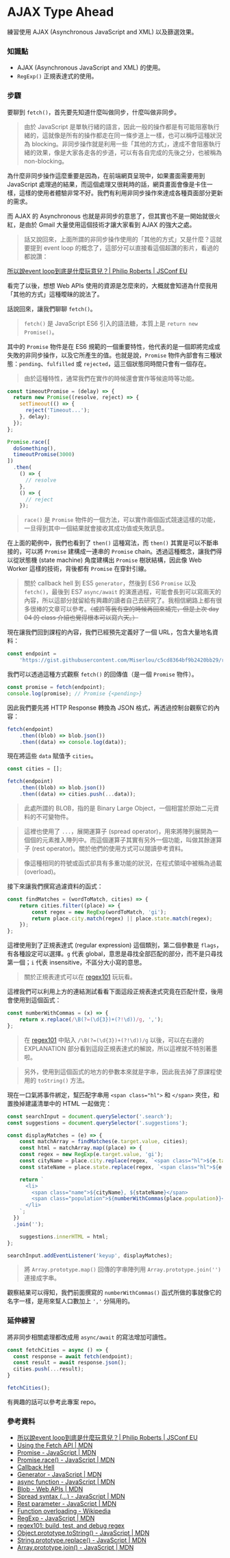 # AJAX Type Ahead

練習使用 AJAX (Asynchronous JavaScript and XML) 以及篩選效果。

### 知識點

* AJAX (Asynchronous JavaScript and XML) 的使用。
* `RegExp()` 正規表達式的使用。

### 步驟

要聊到 `fetch()`，首先要先知道什麼叫做同步，什麼叫做非同步。

> 由於 JavaScript 是單執行緒的語言，因此一般的操作都是有可能阻塞執行緒的，這就像是所有的操作都走在同一條步道上一樣，也可以稱呼這種狀況為 blocking。非同步操作就是利用一些「其他的方式」，達成不會阻塞執行緒的效果，像是大家各走各的步道，可以有各自完成的先後之分，也被稱為 non-blocking。

為什麼非同步操作這麼重要是因為，在前端網頁呈現中，如果畫面需要用到 JavaScript 處理過的結果，而這個處理又很耗時的話，網頁畫面會像是卡住一樣，這樣的使用者體驗非常不好。我們有利用非同步操作來達成各種頁面部分更新的需求。

而 AJAX 的 Asynchronous 也就是非同步的意思了，但其實也不是一開始就很火紅，是由於 Gmail 大量使用這個技術才讓大家看到 AJAX 的強大之處。

> 話又說回來，上面所謂的非同步操作使用的「其他的方式」又是什麼？這就要提到 event loop 的概念了，這部分可以直接看這個超讚的影片，看過的都說讚：

[所以說event loop到底是什麼玩意兒？| Philip Roberts | JSConf EU](https://www.youtube.com/watch?v=8aGhZQkoFbQ)

看完了以後，想想 Web APIs 使用的資源是怎麼來的，大概就會知道為什麼我用「其他的方式」這種曖昧的說法了。

話說回來，讓我們聊聊 `fetch()`。

> `fetch()` 是 JavaScript ES6 引入的語法糖，本質上是 `return new Promise()`。

其中的 `Promise` 物件是在 ES6 規範的一個重要特性，他代表的是一個即將完成或失敗的非同步操作，以及它所產生的值。也就是說，`Promise` 物件內部會有三種狀態：`pending`、`fulfilled` 或 `rejected`，這三個狀態同時間只會有一個存在。

> 由於這種特性，通常我們在實作的時候還會實作等候逾時等功能。

``` js
const timeoutPromise = (delay) => {
  return new Promise((resolve, reject) => {
    setTimeout(() => {
      reject('Timeout...');
    }, delay);
  });
};

Promise.race([
  doSomething(),
  timeoutPromise(3000)
])
  .then(
    () => {
      // resolve
    },
    () => {
      // reject
    });
```

> `race()` 是 `Promise` 物件的一個方法，可以實作兩個函式競速這樣的功能，一旦得到其中一個結果就會接收其成功值或失敗訊息。

在上面的範例中，我們也看到了 `then()` 這種寫法，而 `then()` 其實是可以不斷串接的，可以將 `Promise` 建構成一連串的 `Promise` chain。透過這種概念，讓我們得以從狀態機 (state machine) 角度建構出 `Promise` 樹狀結構，因此像 Web Worker 這樣的技術，背後都有 `Promise` 在穿針引線。

> 關於 callback hell 到 ES5 `generator`，然後到 ES6 `Promise` 以及 `fetch()`，最後到 ES7 `async/await` 的演進過程，可能會長到可以寫兩天的內容，所以這部分就留給有興趣的讀者自己去研究了。我相信網路上都有很多很棒的文章可以參考。~~（或許等我有空的時候再回來補完，但是上次 day 04 的 class 介紹也覺得根本可以寫六天。）~~

現在讓我們回到課程的內容，我們已經預先定義好了一個 URL，包含大量地名資料：

``` js
const endpoint =
	'https://gist.githubusercontent.com/Miserlou/c5cd8364bf9b2420bb29/raw/2bf258763cdddd704f8ffd3ea9a3e81d25e2c6f6/cities.json';
```

我們可以透過這種方式觀察 `fetch()` 的回傳值（是一個 `Promise` 物件）。

``` js
const promise = fetch(endpoint);
console.log(promise); // Promise {<pending>}
```

因此我們要先將 HTTP Response 轉換為 JSON 格式，再透過控制台觀察它的內容：

``` js
fetch(endpoint)
	.then((blob) => blob.json())
	.then((data) => console.log(data));
```

現在將這些 `data` 賦值予 `cities`。

``` js
const cities = [];

fetch(endpoint)
	.then((blob) => blob.json())
	.then((data) => cities.push(...data));
```

> 此處所謂的 BLOB，指的是 Binary Large Object，一個相當於原始二元資料的不可變物件。

> 這裡也使用了 `...`，展開運算子 (spread operator)，用來將陣列展開為一個個的元素推入陣列中。而這個運算子其實有另外一個功能，叫做其餘運算子 (rest operator)。關於他們的使用方式可以閱讀參考資料。

> 像這種相同的符號或函式卻具有多重功能的狀況，在程式領域中被稱為過載 (overload)。

接下來讓我們撰寫過濾資料的函式：

``` js
const findMatches = (wordToMatch, cities) => {
	return cities.filter((place) => {
		const regex = new RegExp(wordToMatch, 'gi');
		return place.city.match(regex) || place.state.match(regex);
	});
};
```

這裡使用到了正規表達式 (regular expression) 這個類別，第二個參數是 `flags`，有各種設定可以選擇。`g` 代表 global，意思是尋找全部匹配的部分，而不是只尋找第一個；`i` 代表 insensitive，不區分大小寫的意思。

> 關於正規表達式可以在 [regex101](https://regex101.com/) 玩玩看。

這裡我們可以利用上方的連結測試看看下面這段正規表達式究竟在匹配什麼，後用會使用到這個函式：

``` js
const numberWithCommas = (x) => {
	return x.replace(/\B(?=(\d{3})+(?!\d))/g, ',');
};
```

> 在 [regex101](https://regex101.com/) 中貼入 `/\B(?=(\d{3})+(?!\d))/g` 以後，可以在右邊的 EXPLANATION 部分看到這段正規表達式的解說，所以這裡就不特別著墨啦。

> 另外，使用到這個函式的地方的參數本來就是字串，因此我去掉了原課程使用的 `toString()` 方法。

現在一口氣將事件綁定，幫匹配字串用 `<span class="hl">` 和 `</span>` 夾住，和置換掉建議清單中的 HTML 一起做完：

``` js
const searchInput = document.querySelector('.search');
const suggestions = document.querySelector('.suggestions');

const displayMatches = (e) => {
	const matchArray = findMatches(e.target.value, cities);
	const html = matchArray.map((place) => {
    const regex = new RegExp(e.target.value, 'gi');
    const cityName = place.city.replace(regex, `<span class="hl">${e.target.value}</span>`);
    const stateName = place.state.replace(regex, `<span class="hl">${e.target.value}</span>`);

    return `
      <li>
        <span class="name">${cityName}, ${stateName}</span>
        <span class="population">${numberWithCommas(place.population)}</span>
      </li>
    `;
  })
  .join('');

	suggestions.innerHTML = html;
};

searchInput.addEventListener('keyup', displayMatches);
```

> 將 `Array.prototype.map()` 回傳的字串陣列用 `Array.prototype.join('')` 連接成字串。

觀察結果可以得知，我們前面撰寫的 `numberWithCommas()` 函式所做的事就像它的名字一樣，是用來幫人口數加上 `','` 分隔用的。

### 延伸練習

將非同步相關處理都改成用 `async/await` 的寫法增加可讀性。

``` js
const fetchCities = async () => {
  const response = await fetch(endpoint);
  const result = await response.json();
  cities.push(...result);
}

fetchCities();
```

有興趣的話可以參考此專案 repo。

### 參考資料

* [所以說event loop到底是什麼玩意兒？| Philip Roberts | JSConf EU](https://www.youtube.com/watch?v=8aGhZQkoFbQ)
* [Using the Fetch API | MDN](https://developer.mozilla.org/en-US/docs/Web/API/Fetch_API/Using_Fetch)
* [Promise - JavaScript | MDN](https://developer.mozilla.org/en-US/docs/Web/JavaScript/Reference/Global_Objects/Promise)
* [Promise.race() - JavaScript | MDN](https://developer.mozilla.org/en-US/docs/Web/JavaScript/Reference/Global_Objects/Promise/race)
* [Callback Hell](http://callbackhell.com/)
* [Generator - JavaScript | MDN](https://developer.mozilla.org/en-US/docs/Web/JavaScript/Reference/Global_Objects/Generator)
* [async function - JavaScript | MDN](https://developer.mozilla.org/en-US/docs/Web/JavaScript/Reference/Statements/async_function)
* [Blob - Web APIs | MDN](https://developer.mozilla.org/en-US/docs/Web/API/Blob)
* [Spread syntax (...) - JavaScript | MDN](https://developer.mozilla.org/en-US/docs/Web/JavaScript/Reference/Operators/Spread_syntax)
* [Rest parameter - JavaScript | MDN](https://developer.mozilla.org/en-US/docs/Web/JavaScript/Reference/Functions/rest_parameters)
* [Function overloading - Wikipedia](https://en.wikipedia.org/wiki/Function_overloading)
* [RegExp - JavaScript | MDN](https://developer.mozilla.org/en-US/docs/Web/JavaScript/Reference/Global_Objects/RegExp/RegExp)
* [regex101: build, test, and debug regex](https://regex101.com/)
* [Object.prototype.toString() - JavaScript | MDN](https://developer.mozilla.org/en-US/docs/Web/JavaScript/Reference/Global_Objects/Object/toString)
* [String.prototype.replace() - JavaScript | MDN](https://developer.mozilla.org/en-US/docs/Web/JavaScript/Reference/Global_Objects/String/replace)
* [Array.prototype.join() - JavaScript | MDN](https://developer.mozilla.org/en-US/docs/Web/JavaScript/Reference/Global_Objects/Array/join)
